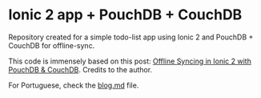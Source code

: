 Ionic 2 app + PouchDB + CouchDB
=====

Repository created for a simple todo-list app using Ionic 2 and PouchDB + CouchDB for offline-sync.

This code is immensely based on this post: [Offline Syncing in Ionic 2 with PouchDB & CouchDB](http://www.joshmorony.com/offline-syncing-in-ionic-2-with-pouchdb-couchdb/). Credits to the author.

For Portuguese, check the [blog.md](https://github.com/Novatics/ionic-pouchdb-couchdb/blob/master/blog.md) file.
